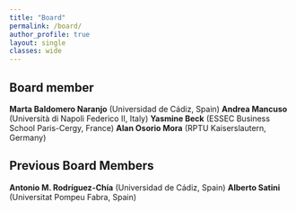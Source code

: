 ```yaml
---
title: "Board"
permalink: /board/
author_profile: true
layout: single
classes: wide
---
```

## Board member

__Marta Baldomero Naranjo__ (Universidad de Cádiz, Spain)
__Andrea Mancuso__ (Università di Napoli Federico II, Italy)
__Yasmine Beck__ (ESSEC Business School Paris-Cergy, France)
__Alan Osorio Mora__ (RPTU Kaiserslautern, Germany)

## Previous Board Members
__Antonio M. Rodríguez-Chía__ (Universidad de Cádiz, Spain)
__Alberto Satini__ (Universitat Pompeu Fabra, Spain)


